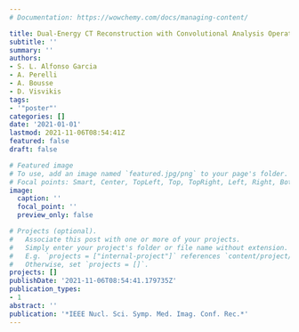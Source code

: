 ```yaml
---
# Documentation: https://wowchemy.com/docs/managing-content/

title: Dual-Energy CT Reconstruction with Convolutional Analysis Operator Learning
subtitle: ''
summary: ''
authors:
- S. L. Alfonso Garcia
- A. Perelli
- A. Bousse
- D. Visvikis
tags:
- '"poster"'
categories: []
date: '2021-01-01'
lastmod: 2021-11-06T08:54:41Z
featured: false
draft: false

# Featured image
# To use, add an image named `featured.jpg/png` to your page's folder.
# Focal points: Smart, Center, TopLeft, Top, TopRight, Left, Right, BottomLeft, Bottom, BottomRight.
image:
  caption: ''
  focal_point: ''
  preview_only: false

# Projects (optional).
#   Associate this post with one or more of your projects.
#   Simply enter your project's folder or file name without extension.
#   E.g. `projects = ["internal-project"]` references `content/project/deep-learning/index.md`.
#   Otherwise, set `projects = []`.
projects: []
publishDate: '2021-11-06T08:54:41.179735Z'
publication_types:
- 1
abstract: ''
publication: '*IEEE Nucl. Sci. Symp. Med. Imag. Conf. Rec.*'
---
```

